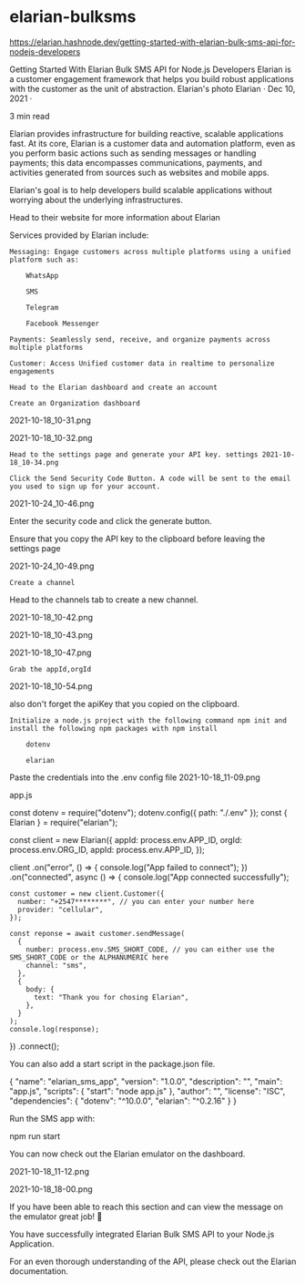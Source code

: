 # elarian-bulksms


https://elarian.hashnode.dev/getting-started-with-elarian-bulk-sms-api-for-nodejs-developers


Getting Started With Elarian Bulk SMS API for Node.js Developers
Elarian is a customer engagement framework that helps you build robust applications with the customer as the unit of abstraction.
Elarian's photo
Elarian
·
Dec 10, 2021
·

3 min read


Elarian provides infrastructure for building reactive, scalable applications fast. At its core, Elarian is a customer data and automation platform, even as you perform basic actions such as sending messages or handling payments; this data encompasses communications, payments, and activities generated from sources such as websites and mobile apps.

Elarian's goal is to help developers build scalable applications without worrying about the underlying infrastructures.

Head to their website for more information about Elarian

Services provided by Elarian include:

    Messaging: Engage customers across multiple platforms using a unified platform such as:

        WhatsApp

        SMS

        Telegram

        Facebook Messenger

    Payments: Seamlessly send, receive, and organize payments across multiple platforms

    Customer: Access Unified customer data in realtime to personalize engagements

    Head to the Elarian dashboard and create an account

    Create an Organization dashboard

2021-10-18_10-31.png

2021-10-18_10-32.png

    Head to the settings page and generate your API key. settings 2021-10-18_10-34.png

    Click the Send Security Code Button. A code will be sent to the email you used to sign up for your account.

2021-10-24_10-46.png

Enter the security code and click the generate button.

Ensure that you copy the API key to the clipboard before leaving the settings page

2021-10-24_10-49.png

    Create a channel

Head to the channels tab to create a new channel.

2021-10-18_10-42.png

2021-10-18_10-43.png

2021-10-18_10-47.png

    Grab the appId,orgId

2021-10-18_10-54.png

also don't forget the apiKey that you copied on the clipboard.

    Initialize a node.js project with the following command npm init and install the following npm packages with npm install

        dotenv

        elarian

Paste the credentials into the .env config file 2021-10-18_11-09.png

app.js

const dotenv = require("dotenv");
dotenv.config({ path: "./.env" });
const { Elarian } = require("elarian");

const client = new Elarian({
  appId: process.env.APP_ID,
  orgId: process.env.ORG_ID,
  appId: process.env.APP_ID,
});

client
  .on("error", () => {
    console.log("App failed to connect");
  })
  .on("connected", async () => {
    console.log("App connected successfully");

    const customer = new client.Customer({
      number: "+2547********", // you can enter your number here
      provider: "cellular",
    });

    const reponse = await customer.sendMessage(
      {
        number: process.env.SMS_SHORT_CODE, // you can either use the SMS_SHORT_CODE or the ALPHANUMERIC here
        channel: "sms",
      },
      {
        body: {
          text: "Thank you for chosing Elarian",
        },
      }
    );
    console.log(response);
  })
  .connect();

You can also add a start script in the package.json file.

{
  "name": "elarian_sms_app",
  "version": "1.0.0",
  "description": "",
  "main": "app.js",
  "scripts": {
    "start": "node app.js"
  },
  "author": "",
  "license": "ISC",
  "dependencies": {
    "dotenv": "^10.0.0",
    "elarian": "^0.2.16"
  }
}

Run the SMS app with:

npm run start

You can now check out the Elarian emulator on the dashboard.

2021-10-18_11-12.png

2021-10-18_18-00.png

If you have been able to reach this section and can view the message on the emulator great job! 🙂

You have successfully integrated Elarian Bulk SMS API to your Node.js Application.

For an even thorough understanding of the API, please check out the Elarian documentation.
